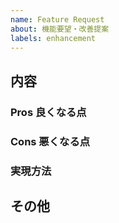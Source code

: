 ```yaml
---
name: Feature Request
about: 機能要望・改善提案
labels: enhancement
---
```


## 内容

<!-- ここに要望する機能を記載してください -->
<!-- その機能が必要な理由や、具体例も -->

### Pros 良くなる点

<!-- 改善される状態など -->

### Cons 悪くなる点

<!-- ないことが望ましいが、もしあるなら -->

### 実現方法

<!-- 実現方法について検討済みであるなら -->

<!-- "ヘルプ" → "アップデート情報" で確認できます -->

## その他

<!-- 関連して何か気がついたこと、気になることがあればココに書いてください -->
